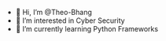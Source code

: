 - 👋 Hi, I’m @Theo-Bhang
- 👀 I’m interested in Cyber Security
- 🌱 I’m currently learning Python Frameworks

<!---
Theo-Bhang/Theo-Bhang is a ✨ special ✨ repository because its `README.md` (this file) appears on your GitHub profile.
You can click the Preview link to take a look at your changes.
--->
